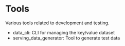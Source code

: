 # Tools

Various tools related to development and testing.

-   data_cli: CLI for managing the key/value dataset
-   serving_data_generator: Tool to generate test data
